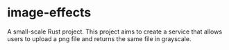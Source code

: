 # image-effects
A small-scale Rust project. This project aims to create a service that allows users to upload a png file and returns the same file in grayscale.
